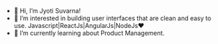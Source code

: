 - 👋 Hi, I’m Jyoti Suvarna!
- 👀 I’m interested in building user interfaces that are clean and easy to use. Javascript|ReactJs|AngularJs|NodeJs:heart:  
- 🌱 I’m currently learning about Product Management.

<!---
jyoti012/jyoti012 is a ✨ special ✨ repository because its `README.md` (this file) appears on your GitHub profile.
You can click the Preview link to take a look at your changes.
--->
